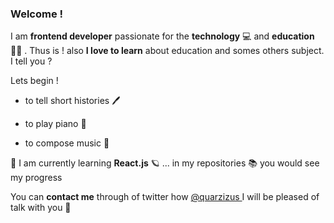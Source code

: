 ### Welcome !
I am **frontend developer** passionate for the **technology** 💻 and **education** 🙋‍♂️ . Thus is ! also **I love to learn** about education and somes others subject. I tell you ?

Lets begin !

- to tell short histories 🖊

- to play piano 🎹

- to compose music 🎼

🦉 I am currently learning **React.js** 🪐 ... in my repositories 📚 you would see my progress 

You can **contact me** through of twitter how [@quarzizus ](https://twitter.com/quarzizus "@quarzizus ") I will be pleased of talk with you 🖤
